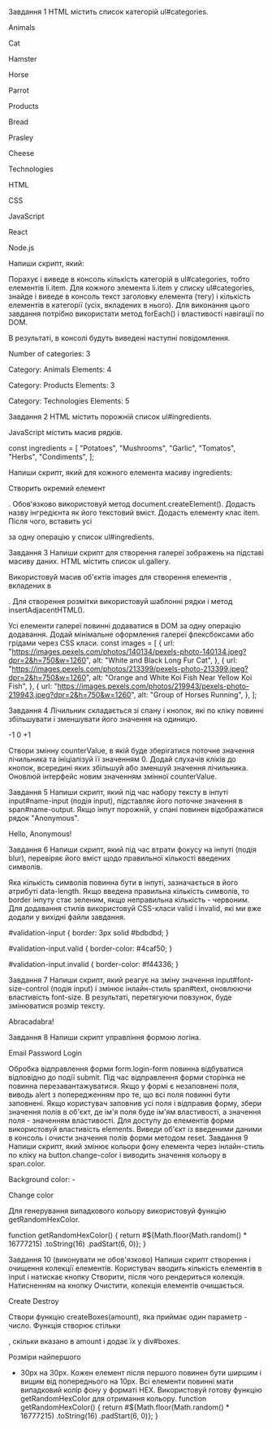 Завдання 1 HTML містить список категорій ul#categories. 

Animals 

Cat 

Hamster 

Horse 

Parrot 

Products 

Bread 

Prasley 

Cheese 

Technologies 

HTML 

CSS 

JavaScript 

React 

Node.js 

Напиши скрипт, який: 

Порахує і виведе в консоль кількість категорій в ul#categories, тобто елементів li.item. Для кожного элемента li.item у списку ul#categories, знайде і виведе в консоль текст заголовку елемента (тегу) і кількість елементів в категорії (усіх, вкладених в нього). Для виконання цього завдання потрібно використати метод forEach() і властивості навігації по DOM. 

 В результаті, в консолі будуть виведені наступні повідомлення.  

Number of categories: 3 

Category: Animals Elements: 4 

Category: Products Elements: 3 

Category: Technologies Elements: 5 

 

Завдання 2 HTML містить порожній список ul#ingredients. 

 

JavaScript містить масив рядків. 

const ingredients = [ "Potatoes", "Mushrooms", "Garlic", "Tomatos", "Herbs", "Condiments", ]; 

 

Напиши скрипт, який для кожного елемента масиву ingredients: 

 

Створить окремий елемент 

 

. Обов'язково використовуй метод document.createElement(). Додасть назву інгредієнта як його текстовий вміст. Додасть елементу клас item. Після чого, вставить усі 

за одну операцію у список ul#ingredients.  

 

Завдання 3 Напиши скрипт для створення галереї зображень на підставі масиву даних. HTML містить список ul.gallery. 

Використовуй масив об'єктів images для створення елементів , вкладених в 

. Для створення розмітки використовуй шаблонні рядки і метод insertAdjacentHTML(). 

Усі елементи галереї повинні додаватися в DOM за одну операцію додавання. Додай мінімальне оформлення галереї флексбоксами або грідами через CSS класи. const images = [ { url: "https://images.pexels.com/photos/140134/pexels-photo-140134.jpeg?dpr=2&h=750&w=1260", alt: "White and Black Long Fur Cat", }, { url: "https://images.pexels.com/photos/213399/pexels-photo-213399.jpeg?dpr=2&h=750&w=1260", alt: "Orange and White Koi Fish Near Yellow Koi Fish", }, { url: "https://images.pexels.com/photos/219943/pexels-photo-219943.jpeg?dpr=2&h=750&w=1260", alt: "Group of Horses Running", }, ]; 

Завдання 4 Лічильник складається зі спану і кнопок, які по кліку повинні збільшувати і зменшувати його значення на одиницю. 

-1 0 +1 

Створи змінну counterValue, в якій буде зберігатися поточне значення лічильника та ініціалізуй її значенням 0. Додай слухачів кліків до кнопок, всередині яких збільшуй або зменшуй значення лічильника. Оновлюй інтерфейс новим значенням змінної counterValue.  

Завдання 5 Напиши скрипт, який під час набору тексту в інпуті input#name-input (подія input), підставляє його поточне значення в span#name-output. Якщо інпут порожній, у спані повинен відображатися рядок "Anonymous". 

Hello, Anonymous! 

Завдання 6 Напиши скрипт, який під час втрати фокусу на інпуті (подія blur), перевіряє його вміст щодо правильної кількості введених символів. 

Яка кількість символів повинна бути в інпуті, зазначається в його атрибуті data-length. Якщо введена правильна кількість символів, то border інпуту стає зеленим, якщо неправильна кількість - червоним. Для додавання стилів використовуй CSS-класи valid і invalid, які ми вже додали у вихідні файли завдання. 

#validation-input { border: 3px solid #bdbdbd; } 

#validation-input.valid { border-color: #4caf50; } 

#validation-input.invalid { border-color: #f44336; } 

Завдання 7 Напиши скрипт, який реагує на зміну значення input#font-size-control (подія input) і змінює інлайн-стиль span#text, оновлюючи властивість font-size. В результаті, перетягуючи повзунок, буде змінюватися розмір тексту. 

 
Abracadabra! 

Завдання 8 Напиши скрипт управління формою логіна. 

Email Password Login 

Обробка відправлення форми form.login-form повинна відбуватися відповідно до події submit. Під час відправлення форми сторінка не повинна перезавантажуватися. Якщо у формі є незаповнені поля, виводь alert з попередженням про те, що всі поля повинні бути заповнені. Якщо користувач заповнив усі поля і відправив форму, збери значення полів в об'єкт, де ім'я поля буде ім'ям властивості, а значення поля - значенням властивості. Для доступу до елементів форми використовуй властивість elements. Виведи об'єкт із введеними даними в консоль і очисти значення полів форми методом reset. Завдання 9 Напиши скрипт, який змінює кольори фону елемента через інлайн-стиль по кліку на button.change-color і виводить значення кольору в span.color. 

Background color: - 

Change color 

Для генерування випадкового кольору використовуй функцію getRandomHexColor. 

function getRandomHexColor() { return #${Math.floor(Math.random() * 16777215) .toString(16) .padStart(6, 0)}; } 

Завдання 10 (виконувати не обов'язково) Напиши скрипт створення і очищення колекції елементів. Користувач вводить кількість елементів в input і натискає кнопку Створити, після чого рендериться колекція. Натисненням на кнопку Очистити, колекція елементів очищається. 

Create Destroy 

Створи функцію createBoxes(amount), яка приймає один параметр - число. Функція створює стільки 

, скільки вказано в amount і додає їх у div#boxes. 

Розміри найпершого 

- 30px на 30px. Кожен елемент після першого повинен бути ширшим і вищим від попереднього на 10px. Всі елементи повинні мати випадковий колір фону у форматі HEX. Використовуй готову функцію getRandomHexColor для отримання кольору. function getRandomHexColor() { return #${Math.floor(Math.random() * 16777215) .toString(16) .padStart(6, 0)}; } 

 
